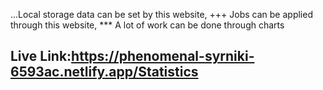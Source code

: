 ...Local storage data can be set by this website,
+++ Jobs can be applied through this website,
*** A lot of work can be done through charts
## Live Link:https://phenomenal-syrniki-6593ac.netlify.app/Statistics